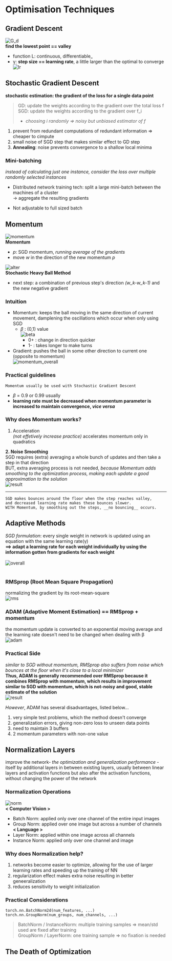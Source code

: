# Optimisation Techniques

## Gradient Descent

![G_d](https://blog.paperspace.com/content/images/2018/05/sgd.png)   
__find the lowest point == valley__   
+ function L: continuous, differentiable_   
+ γ: __step size == learning rate__, a little larger than the optimal to converge   
![lr](https://atcold.github.io/pytorch-Deep-Learning/images/week05/05-1/step-size.png)   


## Stochastic Gradient Descent

__stochastic estimation: the gradient of the loss for a single data point__   

> GD: update the weights according to the gradient over the total loss f   
> SGD: update the weights according to the gradient over f_i   
>   + _choosing i randomly => noisy but unbiased estimator of f_   

1. prevent from redundant computations of redundant information => cheaper to cimpute   
2. small noise of SGD step that makes similar effect to GD step    
3. __Annealing__: noise prevents convergence to a shallow local minima   

### Mini-batching   

_instead of calculating just one instance, consider the loss over multiple randomly selected instances_   

* Distributed network training tech: split a large mini-batch between the machines of a cluster    
  -> aggregate the resulting gradients   
  
* Not adjustable to full sized batch   

## Momentum

![momentum](https://miro.medium.com/proxy/1*LjVeDQEHZBKC6C0TiUngWg.png)   
__Momentum__
  + _p_: SGD momentum, _running average of the gradients_   
  + move _w_ in the direction of the new momentum _p_   

![alter](https://encrypted-tbn0.gstatic.com/images?q=tbn%3AANd9GcRNfZVTicDslsYwzwGJf4wEnArLIEcZvg5HZw&usqp=CAU)   
__Stochastic Heavy Ball Method__
   + next step: a combination of previous step's direction _(w_k-w_k-1)_ and the new negative gradient   

### Intuition

* Momentum: keeps the ball moving in the same direction of current movement, damplening the oscillations which occur when only using SGD   
  - _β_ : (0,1) value   
  ![beta](https://atcold.github.io/pytorch-Deep-Learning/images/week05/05-1/momentum-beta.png)   
    + 0+ : change in direction quicker   
    + 1- : takes longer to make turns   
* Gradient: pushes the ball in some other direction to current one (opposite to momentum)   
![momentum_overall](https://atcold.github.io/pytorch-Deep-Learning/images/week05/05-1/momentum.png)   

### Practical guidelines

```
Momentum usually be used with Stochastic Gradient Descent
```

* _β_ = 0.9 or 0.99 usually   
* __learning rate must be decreased when momentum parameter is increased to maintain convergence, *vice versa*__   

### Why does Momentum works?

1. Acceleration   
_(not effetively increase practice)_
accelerates momentum only in quadratics   

__2. Noise Smoothing__    
SGD requires (extra) averaging a whole bunch of updates and then take a step in that direction   
BUT, extra averaging process is not needed, _because Momentum adds smoothing to the optimization process, making each update a good approximation to the solution_   
![result](https://atcold.github.io/pytorch-Deep-Learning/images/week05/05-1/sgd-vs-momentum.png)   

* * * 

```
SGD makes bounces around the floor when the step reaches valley,   
and decreased learning rate makes these bounces slower.   
WITH Momentum, by smoothing out the steps, __no bouncing__ occurs.
```

## Adaptive Methods

_SGD formulation_: every single weight in network is updated using an equation with the same learning rate(γ)   
__==> adapt a learning rate for each weight individually by using the information gotten from gradients for each weight__   
<br>
![overall](https://image.slidesharecdn.com/random-170910154045/95/-49-638.jpg?cb=1505089848)   
<br>

### RMSprop (Root Mean Square Propagation)
normalizing the gradient by its root-mean-square   
![rms](https://blog.paperspace.com/content/images/2018/06/momprop2-2.png)   

### ADAM (Adaptive Moment Estimation) == RMSprop + momentum
the momentum update is converted to an exponential moving average and the learning rate doesn't need to be changed when dealing with β   
![adam](https://blog.paperspace.com/content/images/2018/06/adam.png)   

### Practical Side
_similar to SGD without momentum, RMSprop also suffers from noise which bounces at the floor when it's close to a local minimizer_   
__Thus, ADAM is generally recommended over RMSprop because it combines RMSprop with momentum, which results in improvement similar to SGD with momentum, which is not-noisy and good, stable estimate of the solution__   
![result](https://atcold.github.io/pytorch-Deep-Learning/images/week05/05-2/5_2_comparison.png)   

_However_, ADAM has several disadvantages, listed below...   
1. very simple test problems, which the method doesn't converge   
2. generalization errors, giving non-zero loss to unseen data points   
3. need to maintain 3 buffers   
4. 2 momentum parameters with non-one value   

## Normalization Layers
improve the network- _the optimization and generalization performance_ -itself by additional layers in between existing layers, usually between linear layers and activation functions but also after the activation functions, without changing the power of the network

### Normalization Operations
![norm](https://atcold.github.io/pytorch-Deep-Learning/images/week05/05-2/5_2_norm_operations.png)   
__< Computer Vision >__   
* Batch Norm: applied only over one channel of the entire input images   
* Group Norm: applied over one image but across a number of channels   
__< Language >__   
* Layer Norm: applied within one image across all channels   
* Instance Norm: applied only over one channel and image   

### Why does Normalization help?
1. networks become easier to optimize, allowing for the use of larger learning rates and speeding up the training of NN   
2. regularization effect makes extra noise resulting in better geneeralization   
3. reduces sensitivity to weight initialization   

### Practical Considerations

```
torch.nn.BatchNorm2d(num_features, ...)
torch.nn.GroupNorm(num_groups, num_channels, ...)
```

> BatchNorm / InstanceNorm: multiple training samples => mean/std used are fixed after training   
> GroupNorm / LayerNorm: one training sample => no fixation is needed   

## The Death of Optimization

